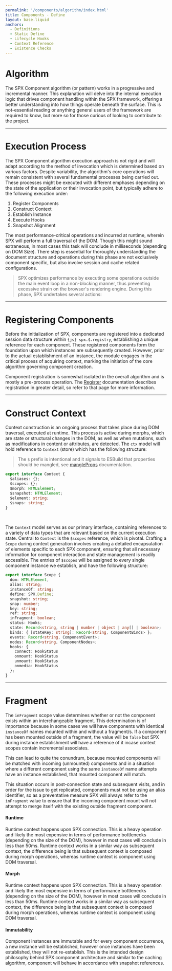 ```yaml
---
permalink: '/components/algorithm/index.html'
title: Components - Define
layout: base.liquid
anchors:
  - Definitions
  - Static Define
  - Lifecycle Hooks
  - Context Reference
  - Existence Checks
---
```


# Algorithm

The SPX Component algorithm (or pattern) works in a progressive and incremental manner. This explanation will delve into the internal execution logic that drives component handling within the SPX framework, offering a better understanding into how things operate beneath the surface. This is not-essential reading or anything general users of the framework are required to know, but more so for those curious of looking to contribute to the project.

---

# Execution Process

The SPX Component algorithm execution approach is not rigid and will adapt according to the method of invocation which is determined based on various factors. Despite variability, the algorithm's core operations will remain consistent with several fundamental processes being carried out. These processes might be executed with different emphases depending on the state of the application or their invocation point, but typically adhere to the following execution order:

1. Register Components
2. Construct Context
3. Establish Instance
4. Execute Hooks
5. Snapshot Alignment

The most performance-critical operations and incurred at runtime, wherein SPX will perform a full traversal of the DOM. Though this might sound extraneous, in most cases this task will conclude in milliseconds (depending on DOM Size). There step is essential for thoroughly understanding the document structure and operations during this phase are not exclusively component specific, but also involve session and cache related configurations.

> SPX optimizes performance by executing some operations outside the main event loop in a non-blocking manner, thus preventing excessive strain on the browser's rendering engine. During this phase, SPX undertakes several actions:

---

# Registering Components

Before the initialization of SPX, components are registered into a dedicated session data structure within `{js} spx.$.registry`, establishing a unique reference for each component. These registered components form the foundation upon which instances are subsequently created. However, prior to the actual establishment of an instance, the module engages in the critical process of acquiring context, marking the initiation of the core algorithm governing component creation.

Component registration is somewhat isolated in the overall algorithm and is mostly a pre-process operation. The [Register](/components/register/) documentation describes registration in greater detail, so refer to that page for more information.

---

# Construct Context

Context construction is an ongoing process that takes place during DOM traversal, executed at runtime. This process is active during morphs, which are state or structural changes in the DOM, as well as when mutations, such as modifications in content or attributes, are detected. The `ctx` model will hold reference to `Context` (store) which has the following structure:

> The `$` prefix is intentional and it signals to ESBuild that properties should be mangled, see [mangleProps](https://esbuild.github.io/api/#mangle-props) documentation.

<!--prettier-ignore-->
```ts
export interface Context {
  $aliases: {};
  $scopes: {};
  $morph: HTMLElement;
  $snapshot: HTMLElement;
  $element: string;
  $snaps: string;
}
```

<br>

The `Context` model serves as our primary interface, containing references to a variety of data types that are relevant based on the current execution state. Central to `Context` is the `$scopes` reference, which is pivotal. Crafting a `Scope` during context generation involves creating a detailed encapsulation of elements specific to each SPX component, ensuring that all necessary information for component interaction and state management is readily accessible. The entries of `$scopes` will be assigned to every single component instance we establish, and have the following structure:

<!--prettier-ignore-->
```ts
export interface Scope {
  dom: HTMLElement,
  alias: string;
  instanceOf: string;
  define: SPX.Define;
  snapshot: string;
  snap: number;
  key: string;
  ref: string;
  inFragment: boolean;
  status: Hooks;
  state: Record<string, string | number | object | any[] | boolean>;
  binds: { [stateKey: string]: Record<string, ComponentBinds> };
  events: Record<string, ComponentEvent>;
  nodes: Record<string, ComponentNodes>;
  hooks: {
    connect: HookStatus
    onmount: HookStatus
    unmount: HookStatus
    onmedia: HookStatus
  };
}
```

---

# Fragment

The `inFragment` scope value determines whether or not the component exists within an interchangeable fragment. This determination is of importance because in some cases we will have components with identical `instanceOf` names mounted within and without a fragment/s. If a component has been mounted outside of a fragment, the value will be `false` but SPX during instance establishment will have a reference of it incase context scopes contain incremental associates.

This can lead to quite the conundrum, because mounted components will be matched with incoming (unmounted) components and in a situation where a different component using the same `instanceOf` name attempts have an instance established, that mounted component will match.

This situation occurs in post-connection state and subsequent visits, and in order for the issue to get replicated, components must not be using an alias identifier, so as a preventative measure SPX will always refer to the `inFragment` value to ensure that the incoming component mount will not attempt to merge itself with the existing outside fragment component.

#### Runtime

Runtime context happens upon SPX connection. This is a heavy operation and likely the most expensive in terms of performance bottlenecks (depending on the size of the DOM), however in most cases will conclude in less than 50ms. Runtime context works in a similar way as subsequent context, the difference being is that subsequent context is composed during morph operations, whereas runtime context is component using DOM traversal.

#### Morph

Runtime context happens upon SPX connection. This is a heavy operation and likely the most expensive in terms of performance bottlenecks (depending on the size of the DOM), however in most cases will conclude in less than 50ms. Runtime context works in a similar way as subsequent context, the difference being is that subsequent context is composed during morph operations, whereas runtime context is component using DOM traversal.

#### Immutability

Component instances are immutable and for every component occurrence, a new instance will be established, however once instances have been established, they will not re-establish. This is the intended design philosophy behind SPX component architecture and similar to the caching algorithm, component will behave in accordance with snapshot references.
